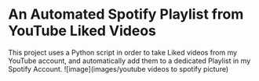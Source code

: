 # An Automated Spotify Playlist from YouTube Liked Videos
This project uses a Python script in order to take Liked videos from my YouTube account, and automatically add them to a dedicated Playlist in my Spotify Account. ![image](images/youtube videos to spotify picture)




